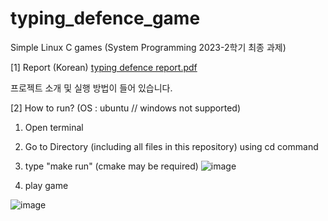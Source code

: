 # typing_defence_game
Simple Linux C games (System Programming 2023-2학기 최종 과제)

[1] Report (Korean)
[typing defence report.pdf](https://github.com/user-attachments/files/17084407/typing.defence.report.pdf)  

프로젝트 소개 및 실행 방법이 들어 있습니다.

[2] How to run?
(OS : ubuntu // windows not supported)
1. Open terminal
2. Go to Directory (including all files in this repository) using cd command
3. type "make run"   (cmake may be required)
 ![image](https://github.com/user-attachments/assets/a2cb64c1-c42c-429c-8363-322a3279a5e1) 


4. play game

 ![image](https://github.com/user-attachments/assets/52e88438-f6f6-462b-95a5-d2001738c291)
